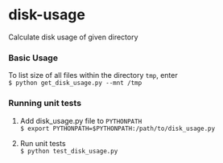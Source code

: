 # disk-usage
Calculate disk usage of given directory

### Basic Usage
To list size of all files within the directory `tmp`, enter <br />
`$ python get_disk_usage.py --mnt /tmp`

### Running unit tests
1. Add disk_usage.py file to `PYTHONPATH` <br />
`$ export PYTHONPATH=$PYTHONPATH:/path/to/disk_usage.py`

2. Run unit tests <br />
`$ python test_disk_usage.py`
